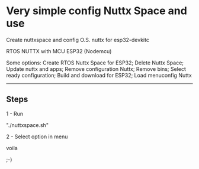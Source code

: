 # Very simple config Nuttx Space and use 
Create nuttxspace and config O.S. nuttx for esp32-devkitc

RTOS NUTTX with MCU ESP32 (Nodemcu)

Some options:
Create RTOS Nuttx Space for ESP32;
Delete Nuttx Space;
Update nuttx and apps;
Remove configuration Nuttx;
Remove bins;
Select ready configuration;
Build and download for ESP32;
Load menuconfig Nuttx

----------------------------------------------------
Steps
----------------------------------------------------

1 - Run

"./nuttxspace.sh"


2 - Select option in menu

voila

;-)

